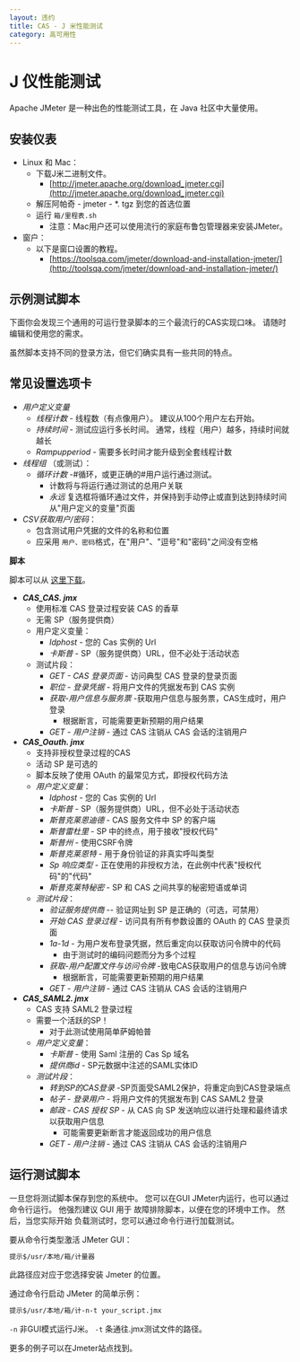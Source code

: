```yaml
---
layout: 违约
title: CAS - J 米性能测试
category: 高可用性
---
```


# J 仪性能测试

Apache JMeter 是一种出色的性能测试工具，在 Java 社区中大量使用。

## 安装仪表

* Linux 和 Mac：
  * 下载J米二进制文件。
    * [http://jmeter.apache.org/download_jmeter.cgi](http://jmeter.apache.org/download_jmeter.cgi)
  * 解压阿帕奇 - jmeter - *. tgz 到您的首选位置
  * 运行 `箱/里程表.sh`
    * 注意：Mac用户还可以使用流行的家庭布鲁包管理器来安装JMeter。
* 窗户：
  * 以下是窗口设置的教程。
    * [https://toolsqa.com/jmeter/download-and-installation-jmeter/](http://toolsqa.com/jmeter/download-and-installation-jmeter/)

## 示例测试脚本

下面你会发现三个通用的可运行登录脚本的三个最流行的CAS实现口味。 请随时编辑和使用您的需求。

虽然脚本支持不同的登录方法，但它们确实具有一些共同的特点。

## 常见设置选项卡

* _用户定义变量_
  * _线程计数_ - 线程数（有点像用户）。  建议从100个用户左右开始。
  * _持续时间_ - 测试应运行多长时间。  通常，线程（用户）越多，持续时间就越长
  * _Rampupperiod_ - 需要多长时间才能升级到全套线程计数
* _线程组_ （或测试）：
  * _循环计数_ -#循环，或更正确的#用户运行通过测试。
    * 计数将与将运行通过测试的总用户关联
    * _永远_ 复选框将循环通过文件，并保持到手动停止或直到达到持续时间 从"用户定义的变量"页面
* _CSV获取用户/密码_：
  * 包含测试用户凭据的文件的名称和位置
  * 应采用 `用户、密码`格式，在"用户"、"逗号"和"密码"之间没有空格

**脚本**

脚本可以从 [这里下载](https://github.com/apereo/cas/raw/master/etc/loadtests/)。

* **_CAS_CAS. jmx_**
  * 使用标准 CAS 登录过程安装 CAS 的香草
  * 无需 SP（服务提供商）
  * 用户定义变量：
    * _Idphost_ - 您的 Cas 实例的 Url
    * _卡斯普_ - SP（服务提供商）URL，但不必处于活动状态
  * 测试片段：
    * _GET - CAS 登录页面_ - 访问典型 CAS 登录的登录页面
    * _职位 - 登录凭据_ - 将用户文件的凭据发布到 CAS 实例
    * _获取-用户信息与服务票_ -获取用户信息与服务票，CAS生成时，用户登录
      * 根据断言，可能需要更新预期的用户结果
    * _GET - 用户注销_ - 通过 CAS 注销从 CAS 会话的注销用户
* **_CAS_Oauth. jmx_**
  * 支持非授权登录过程的CAS
  * 活动 SP 是可选的
  * 脚本反映了使用 OAuth 的最常见方式，即授权代码方法
  * _用户定义变量_：
    * _Idphost_ - 您的 Cas 实例的 Url
    * _卡斯普_ - SP（服务提供商）URL，但不必处于活动状态
    * _斯普克莱恩迪德_ - CAS 服务文件中 SP 的客户端
    * _斯普雷杜里_ - SP 中的终点，用于接收"授权代码"
    * _斯普州_ - 使用CSRF令牌
    * _斯普克莱恩特_ - 用于身份验证的非真实呼叫类型
    * _Sp 响应类型_ - 正在使用的非授权方法，在此例中代表"授权代码"的"代码"
    * _斯普克莱特秘密_ - SP 和 CAS 之间共享的秘密短语或单词
  * _测试片段_：
    * _验证服务提供商_ -- 验证网址到 SP 是正确的（可选，可禁用）
    * _开始 CAS 登录过程_ - 访问具有所有参数设置的 OAuth 的 CAS 登录页面
    * _1a-1d_ - 为用户发布登录凭据，然后重定向以获取访问令牌中的代码
      * 由于测试时的编码问题而分为多个过程
    * _获取-用户配置文件与访问令牌_ -致电CAS获取用户的信息与访问令牌
      * 根据断言，可能需要更新预期的用户结果
    * _GET - 用户注销_ - 通过 CAS 注销从 CAS 会话的注销用户
* **_CAS_SAML2. jmx_**
  * CAS 支持 SAML2 登录过程
  * 需要一个活跃的SP！
    * 对于此测试使用简单萨姆帕普
  * _用户定义变量_：
    * _卡斯普_ - 使用 Saml 注册的 Cas Sp 域名
    * _提供商id_ - SP元数据中注述的SAML实体ID
  * _测试片段_：
    * _转到SP的CAS登录_ -SP页面受SAML2保护，将重定向到CAS登录端点
    * _帖子 - 登录用户_ - 将用户文件的凭据发布到 CAS SAML2 登录
    * _邮政 - CAS 授权 SP_ - 从 CAS 向 SP 发送响应以进行处理和最终请求以获取用户信息
      * 可能需要更新断言才能返回成功的用户信息
    * _GET - 用户注销_ - 通过 CAS 注销从 CAS 会话的注销用户

## 运行测试脚本

一旦您将测试脚本保存到您的系统中。 您可以在GUI JMeter内运行，也可以通过命令行运行。 他强烈建议 GUI 用于 故障排除脚本，以便在您的环境中工作。 然后，当您实际开始 负载测试时，您可以通过命令行进行加载测试。

要从命令行类型激活 JMeter GUI：

```bash
提示$/usr/本地/箱/计量器
```

此路径应对应于您选择安装 Jmeter 的位置。

通过命令行启动 JMeter 的简单示例：

```bash
提示$/usr/本地/箱/计-n-t your_script.jmx
```

`-n` 非GUI模式运行J米。 `-t` 条通往.jmx测试文件的路径。

更多的例子可以在</a>Jmeter站点找到。</p>

